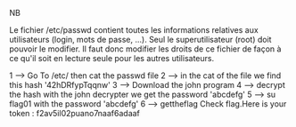 NB

Le fichier /etc/passwd contient toutes les informations
relatives aux utilisateurs (login, mots de passe, ...).
Seul le superutilisateur (root) doit pouvoir le modifier.
Il faut donc modifier les droits de ce fichier de façon à ce qu'il soit
en lecture seule pour les autres utilisateurs.

1 --> Go To /etc/ then cat the passwd file
2 --> in the cat of the file we find this hash '42hDRfypTqqnw'
3 --> Download the john program
4 --> decrypt the hash with the john decrypter we get the password 'abcdefg'
5 --> su flag01 with the password 'abcdefg'
6 --> gettheflag Check flag.Here is your token : f2av5il02puano7naaf6adaaf
